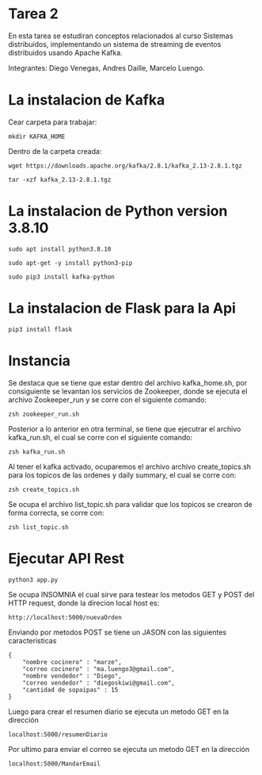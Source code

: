 # Tarea 2

En esta tarea se estudiran conceptos relacionados al curso Sistemas distribuidos, implementando un sistema de streaming de eventos distribuidos usando Apache Kafka.

Integrantes: Diego Venegas, Andres Daille, Marcelo Luengo.


# La instalacion de Kafka
Cear carpeta para trabajar:
```
mkdir KAFKA_HOME
```
Dentro de la carpeta creada:
```
wget https://downloads.apache.org/kafka/2.8.1/kafka_2.13-2.8.1.tgz 
```

```
tar -xzf kafka_2.13-2.8.1.tgz 
```

# La instalacion de Python version 3.8.10

```
sudo apt install python3.8.10
```
```
sudo apt-get -y install python3-pip
```
```
sudo pip3 install kafka-python
```



# La instalacion de Flask para la Api


```
pip3 install flask
```



# Instancia

Se destaca que se tiene que estar dentro del archivo kafka_home.sh, por consiguiente se levantan los servicios de Zookeeper, donde se ejecuta el archivo Zookeeper_run y se corre con el siguiente comando:
```
zsh zookeeper_run.sh
```
Posterior a lo anterior en otra terminal, se tiene que ejecutrar el archivo kafka_run.sh, el cual se corre con el siguiente comando:

```
zsh kafka_run.sh
```
Al tener el kafka activado, ocuparemos el archivo archivo create_topics.sh para los topicos de las ordenes y daily summary, el cual se corre con:

```
zsh create_topics.sh
```
Se ocupa el archivo list_topic.sh para validar que los topicos se crearon de forma correcta, se corre con:
```
zsh list_topic.sh
```
# Ejecutar API Rest
```
python3 app.py
```
Se ocupa INSOMNIA el cual sirve para testear los metodos GET y POST del HTTP request, donde la direcion local host es:

```
http://localhost:5000/nuevaOrden
```
Enviando por metodos POST se tiene un JASON con las siguientes caracteristicas

```
{
	"nombre cocinero" : "marze",
	"correo cocinero" : "ma.luengo3@gmail.com",
	"nombre vendedor" : "Diego",
	"correo vendedor" : "diegoskiwi@gmail.com",
	"cantidad de sopaipas" : 15
}
```
Luego para crear el resumen diario se ejecuta un metodo GET en la dirección
```
localhost:5000/resumenDiario
```
Por ultimo para enviar el correo se ejecuta un metodo GET en la dirección
```
localhost:5000/MandarEmail
```

